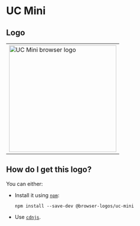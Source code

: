 # UC Mini

## Logo

<table>
    <tr height=300>
        <td>
            <a href="https://github.com/alrra/browser-logos/tree/13ff66f9e03bcf78496c88004193b5db11619eb8/src/uc-mini">
                <img width=290 src="https://raw.githubusercontent.com/alrra/browser-logos/13ff66f9e03bcf78496c88004193b5db11619eb8/src/uc-mini/uc-mini_512x512.png" alt="UC Mini browser logo">
            </a>
        </td>
    </tr>
</table>

## How do I get this logo?

You can either:

* Install it using [`npm`][npm]:

  `npm install --save-dev @browser-logos/uc-mini`

* Use [`cdnjs`][cdnjs].

<!-- Link labels: -->

[cdnjs]: https://cdnjs.com/libraries/browser-logos
[npm]: https://www.npmjs.com/
